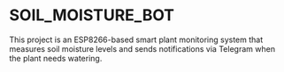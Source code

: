 # SOIL_MOISTURE_BOT
This project is an ESP8266-based smart plant monitoring system that measures soil moisture levels and sends notifications via Telegram when the plant needs watering.
